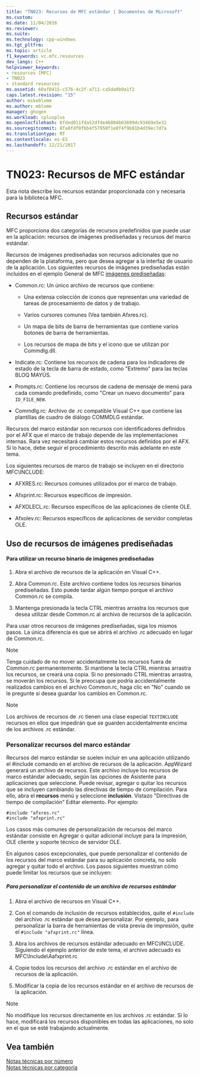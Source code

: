 ```yaml
---
title: "TN023: Recursos de MFC estándar | Documentos de Microsoft"
ms.custom: 
ms.date: 11/04/2016
ms.reviewer: 
ms.suite: 
ms.technology: cpp-windows
ms.tgt_pltfrm: 
ms.topic: article
f1_keywords: vc.mfc.resources
dev_langs: C++
helpviewer_keywords:
- resources [MFC]
- TN023
- standard resources
ms.assetid: 60af8415-c576-4c2f-a711-ca5da0b9a1f2
caps.latest.revision: "15"
author: mikeblome
ms.author: mblome
manager: ghogen
ms.workload: cplusplus
ms.openlocfilehash: 6fded011fda52dfde46804b03699dc93469e5e32
ms.sourcegitcommit: 8fa8fdf0fbb4f57950f1e8f4f9b81b4d39ec7d7a
ms.translationtype: MT
ms.contentlocale: es-ES
ms.lasthandoff: 12/21/2017
---
```

# <a name="tn023-standard-mfc-resources"></a>TN023: Recursos de MFC estándar
Esta nota describe los recursos estándar proporcionada con y necesaria para la biblioteca MFC.  
  
## <a name="standard-resources"></a>Recursos estándar  
 MFC proporciona dos categorías de recursos predefinidos que puede usar en la aplicación: recursos de imágenes prediseñadas y recursos del marco estándar.  
  
 Recursos de imágenes prediseñadas son recursos adicionales que no dependen de la plataforma, pero que desea agregar a la interfaz de usuario de la aplicación. Los siguientes recursos de imágenes prediseñadas están incluidos en el ejemplo General de MFC [imágenes prediseñadas](../visual-cpp-samples.md):  
  
-   Common.rc: Un único archivo de recursos que contiene:  
  
    -   Una extensa colección de iconos que representan una variedad de tareas de procesamiento de datos y de trabajo.  
  
    -   Varios cursores comunes (Vea también Afxres.rc).  
  
    -   Un mapa de bits de barra de herramientas que contiene varios botones de barra de herramientas.  
  
    -   Los recursos de mapa de bits y el icono que se utilizan por Commdlg.dll.  
  
-   Indicate.rc: Contiene los recursos de cadena para los indicadores de estado de la tecla de barra de estado, como "Extremo" para las teclas BLOQ MAYÚS.  
  
-   Prompts.rc: Contiene los recursos de cadena de mensaje de menú para cada comando predefinido, como "Crear un nuevo documento" para `ID_FILE_NEW`.  
  
-   Commdlg.rc: Archivo de .rc compatible Visual C++ que contiene las plantillas de cuadro de diálogo COMMDLG estándar.  
  
 Recursos del marco estándar son recursos con identificadores definidos por el AFX que el marco de trabajo depende de las implementaciones internas. Rara vez necesitará cambiar estos recursos definidos por el AFX. Si lo hace, debe seguir el procedimiento descrito más adelante en este tema.  
  
 Los siguientes recursos de marco de trabajo se incluyen en el directorio MFC\INCLUDE:  
  
-   AFXRES.rc: Recursos comunes utilizados por el marco de trabajo.  
  
-   Afxprint.rc: Recursos específicos de impresión.  
  
-   AFXOLECL.rc: Recursos específicos de las aplicaciones de cliente OLE.  
  
-   Afxolev.rc: Recursos específicos de aplicaciones de servidor completas OLE.  
  
## <a name="using-clip-art-resources"></a>Uso de recursos de imágenes prediseñadas  
  
#### <a name="to-use-a-clip-art-binary-resource"></a>Para utilizar un recurso binario de imágenes prediseñadas  
  
1.  Abra el archivo de recursos de la aplicación en Visual C++.  
  
2.  Abra Common.rc. Este archivo contiene todos los recursos binarios prediseñadas. Esto puede tardar algún tiempo porque el archivo Common.rc se compila.  
  
3.  Mantenga presionada la tecla CTRL mientras arrastra los recursos que desea utilizar desde Common.rc al archivo de recursos de la aplicación.  
  
 Para usar otros recursos de imágenes prediseñadas, siga los mismos pasos. La única diferencia es que se abrirá el archivo .rc adecuado en lugar de Common.rc.  
  
> [!NOTE]
>  Tenga cuidado de no mover accidentalmente los recursos fuera de Common.rc permanentemente. Si mantiene la tecla CTRL mientras arrastra los recursos, se creará una copia. Si no presionado CTRL mientras arrastra, se moverán los recursos. Si le preocupa que podría accidentalmente realizados cambios en el archivo Common.rc, haga clic en "No" cuando se le pregunte si desea guardar los cambios en Common.rc.  
  
> [!NOTE]
>  Los archivos de recursos de .rc tienen una clase especial `TEXTINCLUDE` recursos en ellos que impedirán que se guarden accidentalmente encima de los archivos .rc estándar.  
  
### <a name="customizing-standard-framework-resources"></a>Personalizar recursos del marco estándar  
 Recursos del marco estándar se suelen incluir en una aplicación utilizando el #include comando en el archivo de recursos de la aplicación. AppWizard generará un archivo de recursos. Este archivo incluye los recursos de marco estándar adecuado, según las opciones de Asistente para aplicaciones que seleccione. Puede revisar, agregar o quitar los recursos que se incluyen cambiando las directivas de tiempo de compilación. Para ello, abra el **recursos** menú y seleccione **inclusión**. Vistazo "Directivas de tiempo de compilación" Editar elemento. Por ejemplo:  
  
```  
#include "afxres.rc"  
#include "afxprint.rc"  
```  
  
 Los casos más comunes de personalización de recursos del marco estándar consiste en Agregar o quitar adicional incluye para la impresión, OLE cliente y soporte técnico de servidor OLE.  
  
 En algunos casos excepcionales, que puede personalizar el contenido de los recursos del marco estándar para su aplicación concreta, no solo agregar y quitar todo el archivo. Los pasos siguientes muestran cómo puede limitar los recursos que se incluyen:  
  
##### <a name="to-customize-the-contents-of-a-standard-resource-file"></a>Para personalizar el contenido de un archivo de recursos estándar  
  
1.  Abra el archivo de recursos en Visual C++.  
  
2.  Con el comando de inclusión de recursos establecidos, quite el `#include` del archivo .rc estándar que desea personalizar. Por ejemplo, para personalizar la barra de herramientas de vista previa de impresión, quite el `#include "afxprint.rc"` línea.  
  
3.  Abra los archivos de recursos estándar adecuado en MFC\INCLUDE. Siguiendo el ejemplo anterior de este tema, el archivo adecuado es MFC\Include\Aafxprint.rc  
  
4.  Copie todos los recursos del archivo .rc estándar en el archivo de recursos de la aplicación.  
  
5.  Modificar la copia de los recursos estándar en el archivo de recursos de la aplicación.  
  
> [!NOTE]
>  No modifique los recursos directamente en los archivos .rc estándar. Si lo hace, modificará los recursos disponibles en todas las aplicaciones, no solo en el que se esté trabajando actualmente.  
  
## <a name="see-also"></a>Vea también  
 [Notas técnicas por número](../mfc/technical-notes-by-number.md)   
 [Notas técnicas por categoría](../mfc/technical-notes-by-category.md)


